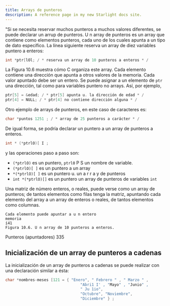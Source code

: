 ```yaml
---
title: Arrays de punteros
description: A reference page in my new Starlight docs site.
---
```


"Si se necesita reservar muchos punteros a muchos valores diferentes, se puede declarar un arrup de punteros. U n array de punteros es un array que contiene como elementos punteros, cada uno de los cuales apunta a un tipo de dato específico. La línea siguiente reserva un array de diez variables puntero a enteros:
```c
int *ptr[lOl; / * reserva un array de 10 punteros a enteros * /
```
La Figura 10.6 muestra cómo C organiza este array. Cada elemento contiene una dirección que apunta a otros valores de la memoria. Cada valor apuntado debe ser un entero. Se puede asignar a un elemento de `ptr` una dirección, tal como para variables puntero no arrays. Así, por ejemplo,
```c
ptr[5] = &edad; / * ptr[5] apunta u. la dirección de edad * /
ptr[4] = NULL; / * ptr[4] no contiene dirección alguna * /
```
Otro ejemplo de arrays de punteros, en este caso de caracteres es:
```c
char *puntos 1251 ; / * array de 25 punteros a carácter * /
```
De igual forma, se podría declarar un puntero a un array de punteros a enteros.
```c
int * (*ptrlO)[ I ;
```
y las operaciones paso a paso son:
* `(*ptrlO)` es un puntero, `ptrl0` P S un nombre de variable.
* `(*ptrlO)[ ]` es un puntero a un array
* `*(*ptrlO)[ ]` es un puntero u. un a r r a y de punteros
* `int *(*ptrlO)[]` es un puntero un array de punteros de variables `int`

Una matriz de número enteros, o reales, puede verse como un array de punteros; de tantos elementos como filas tenga la matriz, apuntando cada elemento del array a un array de enteros o reales, de tantos elementos como columnas.

```
Cada elemento puede apuntar a u n entero
memoria
í41
Figura 10.6. U n array de 10 punteros a enteros.
```
Punteros (apuntadores) 335

## Inicialización de un array de punteros a cadenas

La inicialización de un array de punteros a cadenas se puede realizar con una declaración similar a ésta:
```c
char *nombres-meses [121 = { "Enero", " Febrero " , " Marzo " ,
                                 "Abri1 I' , "Mayo" , "Junio" ,
                                 " Ju 1io",
                                 "Octubre", "Noviembre",
                                 "Diciembre" } ;
```